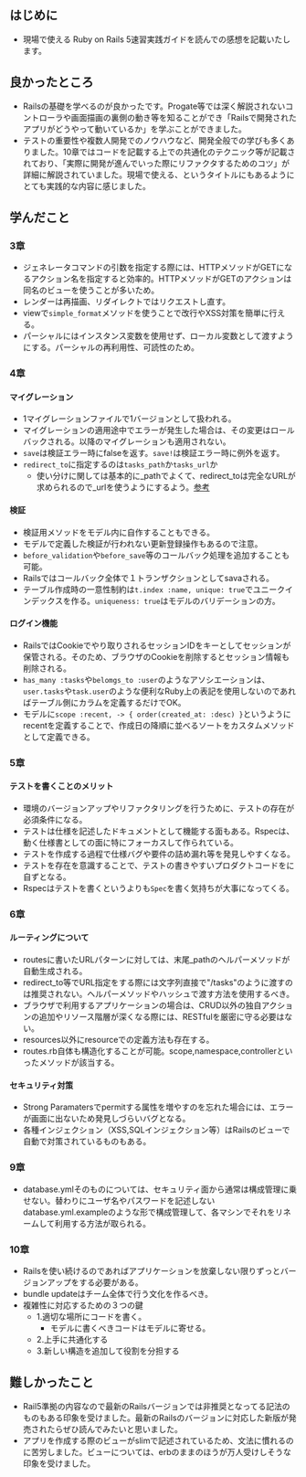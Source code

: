 ## はじめに
* 現場で使える Ruby on Rails 5速習実践ガイドを読んでの感想を記載いたします。

## 良かったところ
* Railsの基礎を学べるのが良かったです。Progate等では深く解説されないコントローラや画面描画の裏側の動き等を知ることができ「Railsで開発されたアプリがどうやって動いているか」を学ぶことができました。
* テストの重要性や複数人開発でのノウハウなど、開発全般での学びも多くありました。10章ではコードを記載する上での共通化のテクニック等が記載されており、「実際に開発が進んでいった際にリファクタするためのコツ」が詳細に解説されていました。現場で使える、というタイトルにもあるようにとても実践的な内容に感じました。

## 学んだこと
### 3章
* ジェネレータコマンドの引数を指定する際には、HTTPメソッドがGETになるアクション名を指定すると効率的。HTTPメソッドがGETのアクションは同名のビューを使うことが多いため。
* レンダーは再描画、リダイレクトではリクエストし直す。
* viewで`simple_format`メソッドを使うことで改行やXSS対策を簡単に行える。
* パーシャルにはインスタンス変数を使用せず、ローカル変数として渡すようにする。パーシャルの再利用性、可読性のため。

### 4章
#### マイグレーション
* 1マイグレーションファイルで1バージョンとして扱われる。
* マイグレーションの適用途中でエラーが発生した場合は、その変更はロールバックされる。以降のマイグレーションも適用されない。
* `save`は検証エラー時にfalseを返す。`save!`は検証エラー時に例外を返す。
* `redirect_to`に指定するのは`tasks_path`か`tasks_url`か
  * 使い分けに関しては基本的に_pathでよくて、redirect_toは完全なURLが求められるので_urlを使うようにするよう。[参考](https://qiita.com/Shugo_Y/items/412d7660f259eddf9c66#:~:text=%E4%BD%BF%E3%81%84%E5%88%86%E3%81%91%E3%81%AB%E9%96%A2%E3%81%97%E3%81%A6%E3%81%AF%E5%9F%BA%E6%9C%AC%E7%9A%84%E3%81%AB_path%E3%81%A7%E3%82%88%E3%81%8F%E3%81%A6%E3%80%81redirect_to%E3%81%AF%E5%AE%8C%E5%85%A8%E3%81%AAURL%E3%81%8C%E6%B1%82%E3%82%81%E3%82%89%E3%82%8C%E3%82%8B%E3%81%AE%E3%81%A7_url%E3%82%92%E4%BD%BF%E3%81%86%E3%82%88%E3%81%86%E3%81%AB%E3%81%97%E3%81%BE%E3%81%97%E3%82%87%E3%81%86)
#### 検証
* 検証用メソッドをモデル内に自作することもできる。
* モデルで定義した検証が行われない更新登録操作もあるので注意。
* `before_validation`や`before_save`等のコールバック処理を追加することも可能。
* Railsではコールバック全体で１トランザクションとしてsavaされる。
* テーブル作成時の一意性制約は`t.index :name, unique: true`でユニークインデックスを作る。`uniqueness: true`はモデルのバリデーションの方。
#### ログイン機能
* RailsではCookieでやり取りされるセッションIDをキーとしてセッションが保管される。そのため、ブラウザのCookieを削除するとセッション情報も削除される。
* `has_many :tasks`や`belomgs_to :user`のようなアソシエーションは、`user.tasks`や`task.user`のような便利なRuby上の表記を使用しないのであればテーブル側にカラムを定義するだけでOK。
* モデルに`scope :recent, -> { order(created_at: :desc) }`というようにrecentを定義することで、作成日の降順に並べるソートをカスタムメソッドとして定義できる。

### 5章
#### テストを書くことのメリット
* 環境のバージョンアップやリファクタリングを行うために、テストの存在が必須条件になる。
* テストは仕様を記述したドキュメントとして機能する面もある。Rspecは、動く仕様書としての面に特にフォーカスして作られている。
* テストを作成する過程で仕様バグや要件の詰め漏れ等を発見しやすくなる。
* テストを存在を意識することで、テストの書きやすいプロダクトコードをに自ずとなる。
* Rspecはテストを書くというよりも`Spec`を書く気持ちが大事になってくる。

### 6章
#### ルーティングについて
* routesに書いたURLパターンに対しては、末尾_pathのヘルパーメソッドが自動生成される。
* redirect_to等でURL指定をする際には文字列直接で"/tasks"のように渡すのは推奨されない。ヘルパーメソッドやハッシュで渡す方法を使用するべき。
* ブラウザで利用するアプリケーションの場合は、CRUD以外の独自アクションの追加やリソース階層が深くなる際には、RESTfulを厳密に守る必要はない。
* resources以外にresourceでの定義方法も存在する。
* routes.rb自体も構造化することが可能。scope,namespace,controllerといったメソッドが該当する。
#### セキュリティ対策
* Strong Paramatersでpermitする属性を増やすのを忘れた場合には、エラーが画面に出ないため発見しづらいバグとなる。
* 各種インジェクション（XSS,SQLインジェクション等）はRailsのビューで自動で対策されているものもある。

### 9章
* database.ymlそのものについては、セキュリティ面から通常は構成管理に乗せない。替わりにユーザ名やパスワードを記述しないdatabase.yml.exampleのような形で構成管理して、各マシンでそれをリネームして利用する方法が取られる。

### 10章
* Railsを使い続けるのであればアプリケーションを放棄しない限りずっとバージョンアップをする必要がある。
* bundle updateはチーム全体で行う文化を作るべき。
* 複雑性に対応するための３つの鍵
  * 1.適切な場所にコードを書く。
    * モデルに書くべきコードはモデルに寄せる。
  * 2.上手に共通化する
  * 3.新しい構造を追加して役割を分担する

## 難しかったこと
* Rail5準拠の内容なので最新のRailsバージョンでは非推奨となってる記法のものもある印象を受けました。最新のRailsのバージョンに対応した新版が発売されたらぜひ読んでみたいと思いました。
* アプリを作成する際のビューがslimで記述されているため、文法に慣れるのに苦労しました。ビューについては、erbのままのほうが万人受けしそうな印象を受けました。